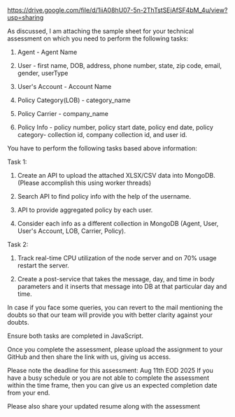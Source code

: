 https://drive.google.com/file/d/1iiA08hU07-5n-2ThTstSEjAfSF4bM_4u/view?usp=sharing

As discussed, I am attaching the sample sheet for your technical assessment on which you need to perform the following tasks:

 

1) Agent - Agent Name

2) User - first name, DOB, address, phone number, state, zip code, email, gender, userType

3) User's Account - Account Name

4) Policy Category(LOB) - category_name

5) Policy Carrier - company_name

6) Policy Info -  policy number, policy start date, policy end date, policy category- collection id, company collection id, and user id.

 

You have to perform the following tasks based above information:

 

Task 1:

1) Create an API  to upload the attached XLSX/CSV data into MongoDB. (Please accomplish this using worker threads)

2) Search API to find policy info with the help of the username.

3) API to provide aggregated policy by each user.

4) Consider each info as a different collection in MongoDB (Agent, User, User's Account, LOB, Carrier, Policy).

 

Task 2:

1) Track real-time CPU utilization of the node server and on 70% usage restart the server.

2) Create a post-service that takes the message, day, and time in body parameters and it inserts that message into DB at that particular day and time.

In case if you face some queries, you can revert to the mail mentioning the doubts so that our team will provide you with better clarity against your doubts.

Ensure both tasks are completed in JavaScript.

 

Once you complete the assessment, please upload the assignment to your GitHub and then share the link with us, giving us access.

 

Please note the deadline for this assessment: Aug 11th EOD 2025 If you have a busy schedule or you are not able to complete the assessment within the time frame, then you can give us an expected completion date from your end.



Please also share your updated resume along with the assessment
